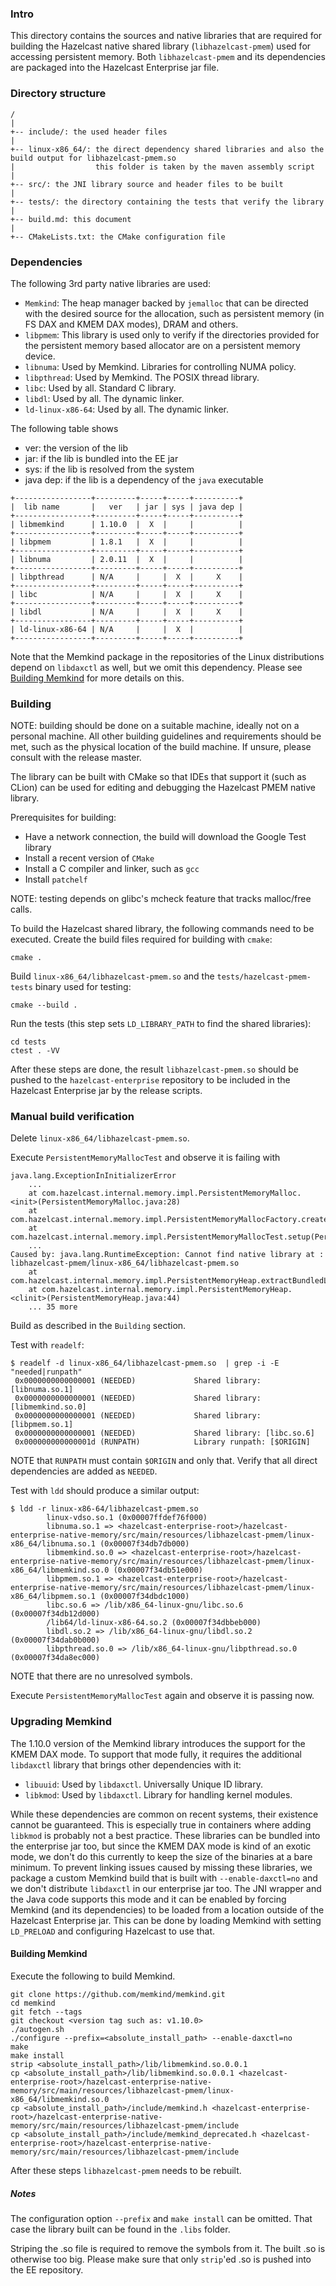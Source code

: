 ### Intro

This directory contains the sources and native libraries that are required for
building the Hazelcast native shared library (`libhazelcast-pmem`) used for
accessing persistent memory. Both `libhazelcast-pmem` and its dependencies are
packaged into the Hazelcast Enterprise jar file.


### Directory structure
```
/
|
+-- include/: the used header files
|
+-- linux-x86_64/: the direct dependency shared libraries and also the build output for libhazelcast-pmem.so
|                  this folder is taken by the maven assembly script
|
+-- src/: the JNI library source and header files to be built
|
+-- tests/: the directory containing the tests that verify the library  
|
+-- build.md: this document
|
+-- CMakeLists.txt: the CMake configuration file
```

### Dependencies

The following 3rd party native libraries are used:
- `Memkind`: The heap manager backed by `jemalloc` that can be directed with the desired source
  for the allocation, such as persistent memory (in FS DAX and KMEM DAX modes), DRAM and 
  others.
- `libpmem`: This library is used only to verify if the directories provided for the 
  persistent memory based allocator are on a persistent memory device.
- `libnuma`: Used by Memkind. Libraries for controlling NUMA policy.
- `libpthread`: Used by Memkind. The POSIX thread library.
- `libc`: Used by all. Standard C library.
- `libdl`: Used by all. The dynamic linker.
- `ld-linux-x86-64`: Used by all. The dynamic linker. 

The following table shows
- ver: the version of the lib
- jar: if the lib is bundled into the EE jar
- sys: if the lib is resolved from the system
- java dep: if the lib is a dependency of the `java` executable

```
+-----------------+---------+-----+-----+----------+
|  lib name       |   ver   | jar | sys | java dep |
+-----------------+---------+-----+-----+----------+
| libmemkind      | 1.10.0  |  X  |     |          |
+-----------------+---------+-----+-----+----------+
| libpmem         | 1.8.1   |  X  |     |          |
+-----------------+---------+-----+-----+----------+
| libnuma         | 2.0.11  |  X  |     |          |
+-----------------+---------+-----+-----+----------+
| libpthread      | N/A     |     |  X  |     X    |
+-----------------+---------+-----+-----+----------+
| libc            | N/A     |     |  X  |     X    |
+-----------------+---------+-----+-----+----------+
| libdl           | N/A     |     |  X  |     X    |
+-----------------+---------+-----+-----+----------+
| ld-linux-x86-64 | N/A     |     |  X  |          |
+-----------------+---------+-----+-----+----------+
```

Note that the Memkind package in the repositories of the Linux distributions depend on `libdaxctl` as well, but we omit
this dependency. Please see [Building Memkind](#building-memkind) for more details on this.

### Building

NOTE: building should be done on a suitable machine, ideally not on a personal machine. All
other building guidelines and requirements should be met, such as the physical location of
the build machine. If unsure, please consult with the release master. 

The library can be built with CMake so that IDEs that support it (such as CLion) can be used for editing
and debugging the Hazelcast PMEM native library.

Prerequisites for building:
- Have a network connection, the build will download the Google Test library
- Install a recent version of `CMake`
- Install a C compiler and linker, such as `gcc`
- Install `patchelf`

NOTE: testing depends on glibc's mcheck feature that tracks malloc/free calls.

To build the Hazelcast shared library, the following commands need to be executed.
Create the build files required for building with `cmake`:
```
cmake .
```
Build `linux-x86_64/libhazelcast-pmem.so` and the `tests/hazelcast-pmem-tests` binary used for testing:
```
cmake --build .
```            
Run the tests (this step sets `LD_LIBRARY_PATH` to find the shared libraries):
```
cd tests
ctest . -VV
``` 

After these steps are done, the result `libhazelcast-pmem.so` should be pushed to the
`hazelcast-enterprise` repository to be included in the Hazelcast Enterprise jar by the 
release scripts.

### Manual build verification

Delete `linux-x86_64/libhazelcast-pmem.so`.
 
Execute `PersistentMemoryMallocTest` and observe it is failing with
```
java.lang.ExceptionInInitializerError
	...
	at com.hazelcast.internal.memory.impl.PersistentMemoryMalloc.<init>(PersistentMemoryMalloc.java:28)
	at com.hazelcast.internal.memory.impl.PersistentMemoryMallocFactory.create(PersistentMemoryMallocFactory.java:20)
	at com.hazelcast.internal.memory.impl.PersistentMemoryMallocTest.setup(PersistentMemoryMallocTest.java:48)
	...
Caused by: java.lang.RuntimeException: Cannot find native library at : libhazelcast-pmem/linux-x86_64/libhazelcast-pmem.so
	at com.hazelcast.internal.memory.impl.PersistentMemoryHeap.extractBundledLib(PersistentMemoryHeap.java:124)
	at com.hazelcast.internal.memory.impl.PersistentMemoryHeap.<clinit>(PersistentMemoryHeap.java:44)
	... 35 more
```

Build as described in the `Building` section.

Test with `readelf`:
```
$ readelf -d linux-x86_64/libhazelcast-pmem.so  | grep -i -E "needed|runpath"
 0x0000000000000001 (NEEDED)             Shared library: [libnuma.so.1]
 0x0000000000000001 (NEEDED)             Shared library: [libmemkind.so.0]
 0x0000000000000001 (NEEDED)             Shared library: [libpmem.so.1]
 0x0000000000000001 (NEEDED)             Shared library: [libc.so.6]
 0x000000000000001d (RUNPATH)            Library runpath: [$ORIGIN]
```
NOTE that `RUNPATH` must contain `$ORIGIN` and only that.
Verify that all direct dependencies are added as `NEEDED`. 

Test with `ldd` should produce a similar output:
```
$ ldd -r linux-x86-64/libhazelcast-pmem.so
        linux-vdso.so.1 (0x00007ffdef76f000)
        libnuma.so.1 => <hazelcast-enterprise-root>/hazelcast-enterprise-native-memory/src/main/resources/libhazelcast-pmem/linux-x86_64/libnuma.so.1 (0x00007f34db7db000)
        libmemkind.so.0 => <hazelcast-enterprise-root>/hazelcast-enterprise-native-memory/src/main/resources/libhazelcast-pmem/linux-x86_64/libmemkind.so.0 (0x00007f34db51e000)
        libpmem.so.1 => <hazelcast-enterprise-root>/hazelcast-enterprise-native-memory/src/main/resources/libhazelcast-pmem/linux-x86_64/libpmem.so.1 (0x00007f34dbdc1000)
        libc.so.6 => /lib/x86_64-linux-gnu/libc.so.6 (0x00007f34db12d000)
        /lib64/ld-linux-x86-64.so.2 (0x00007f34dbbeb000)
        libdl.so.2 => /lib/x86_64-linux-gnu/libdl.so.2 (0x00007f34dab0b000)
        libpthread.so.0 => /lib/x86_64-linux-gnu/libpthread.so.0 (0x00007f34da8ec000)
```
NOTE that there are no unresolved symbols.

Execute `PersistentMemoryMallocTest` again and observe it is passing now.

### Upgrading Memkind

The 1.10.0 version of the Memkind library introduces the support for the KMEM DAX mode. To support that mode fully, it 
requires the additional `libdaxctl` library that brings other dependencies with it:
- `libuuid`: Used by `libdaxctl`. Universally Unique ID library.
- `libkmod`: Used by `libdaxctl`. Library for handling kernel modules.

While these dependencies are common on recent systems, their existence cannot be guaranteed. This is especially true in 
containers where adding `libkmod` is probably not a best practice. These libraries can be bundled into the enterprise jar
too, but since the KMEM DAX mode is kind of an exotic mode, we don't do this currently to keep the size of the binaries 
at a bare minimum. To prevent linking issues caused by missing these libraries, we package a custom Memkind build that
is built with `--enable-daxctl=no` and we don't distribute `libdaxctl` in our enterprise jar too. The JNI wrapper and 
the Java code supports this mode and it can be enabled by forcing Memkind (and its dependencies) to be loaded from a 
location outside of the Hazelcast Enterprise jar. This can be done by loading Memkind with setting `LD_PRELOAD` and 
configuring Hazelcast to use that.     

#### Building Memkind
Execute the following to build Memkind.
```
git clone https://github.com/memkind/memkind.git
cd memkind
git fetch --tags
git checkout <version tag such as: v1.10.0>
./autogen.sh
./configure --prefix=<absolute_install_path> --enable-daxctl=no
make
make install
strip <absolute_install_path>/lib/libmemkind.so.0.0.1
cp <absolute_install_path>/lib/libmemkind.so.0.0.1 <hazelcast-enterprise-root>/hazelcast-enterprise-native-memory/src/main/resources/libhazelcast-pmem/linux-x86_64/libmemkind.so.0
cp <absolute_install_path>/include/memkind.h <hazelcast-enterprise-root>/hazelcast-enterprise-native-memory/src/main/resources/libhazelcast-pmem/include
cp <absolute_install_path>/include/memkind_deprecated.h <hazelcast-enterprise-root>/hazelcast-enterprise-native-memory/src/main/resources/libhazelcast-pmem/include
```
After these steps `libhazelcast-pmem` needs to be rebuilt. 

##### Notes
The configuration option `--prefix` and `make install` can be omitted. That case the library built can be found in the 
`.libs` folder. 

Striping the .so file is required to remove the symbols from it. The built .so is otherwise too big. Please make sure 
that only `strip`'ed .so is pushed into the EE repository.
